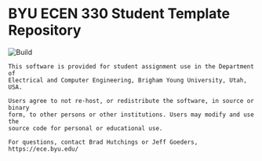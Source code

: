 # BYU ECEN 330 Student Template Repository

![Build](https://github.com/byu-cpe/ecen330_student/actions/workflows/ci.yml/badge.svg)


```
This software is provided for student assignment use in the Department of
Electrical and Computer Engineering, Brigham Young University, Utah, USA.

Users agree to not re-host, or redistribute the software, in source or binary
form, to other persons or other institutions. Users may modify and use the
source code for personal or educational use.

For questions, contact Brad Hutchings or Jeff Goeders, https://ece.byu.edu/
```
